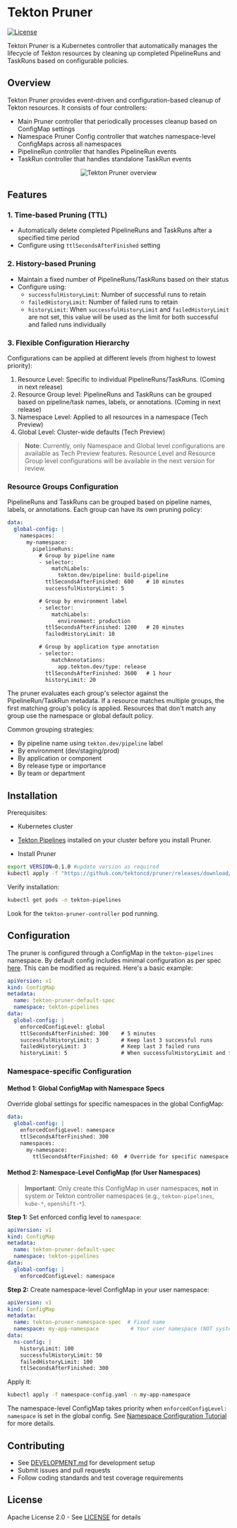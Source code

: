 <!--

---
title: "Tekton resource pruning based on predefined configuration"
linkTitle: "Tekton Resource Pruning"
weight: 10
description: Configuration based event driven pruning solution for Tekton
cascade:
  github_project_repo: https://github.com/tektoncd/pruner
---
-->

# Tekton Pruner

[![License](https://img.shields.io/badge/License-Apache%202.0-blue.svg)](https://github.com/tektoncd/pruner/blob/main/LICENSE)

Tekton Pruner is a Kubernetes controller that automatically manages the lifecycle of Tekton resources by cleaning up completed PipelineRuns and TaskRuns based on configurable policies.

## Overview

Tekton Pruner provides event-driven and configuration-based cleanup of Tekton resources. It consists of four controllers:
- Main Pruner controller that periodically processes cleanup based on ConfigMap settings
- Namespace Pruner Config controller that watches namespace-level ConfigMaps across all namespaces
- PipelineRun controller that handles PipelineRun events
- TaskRun controller that handles standalone TaskRun events

<p align="center">
<img src="docs/images/pruner_functional_abstract.png" alt="Tekton Pruner overview"></img>
</p>

## Features

### 1. Time-based Pruning (TTL)
- Automatically delete completed PipelineRuns and TaskRuns after a specified time period
- Configure using `ttlSecondsAfterFinished` setting

### 2. History-based Pruning
- Maintain a fixed number of PipelineRuns/TaskRuns based on their status
- Configure using:
  - `successfulHistoryLimit`: Number of successful runs to retain
  - `failedHistoryLimit`: Number of failed runs to retain
  - `historyLimit`: When `successfulHistoryLimit` and `failedHistoryLimit` are not set, this value will be used as the limit for both successful and failed runs individually

### 3. Flexible Configuration Hierarchy
Configurations can be applied at different levels (from highest to lowest priority):
1. Resource Level: Specific to individual PipelineRuns/TaskRuns. (Coming in next release)
2. Resource Group level: PipelineRuns and TaskRuns can be grouped based on pipeline/task names, labels, or annotations. (Coming in next release)
3. Namespace Level: Applied to all resources in a namespace (Tech Preview)
4. Global Level: Cluster-wide defaults (Tech Preview)

> **Note**: Currently, only Namespace and Global level configurations are available as Tech Preview features. Resource Level and Resource Group level configurations will be available in the next version for review.

### Resource Groups Configuration

PipelineRuns and TaskRuns can be grouped based on pipeline names, labels, or annotations. Each group can have its own pruning policy:

```yaml
data:
  global-config: |
    namespaces:
      my-namespace:
        pipelineRuns:
          # Group by pipeline name
          - selector:
              matchLabels:
                tekton.dev/pipeline: build-pipeline
            ttlSecondsAfterFinished: 600    # 10 minutes
            successfulHistoryLimit: 5

          # Group by environment label
          - selector:
              matchLabels:
                environment: production
            ttlSecondsAfterFinished: 1200   # 20 minutes
            failedHistoryLimit: 10

          # Group by application type annotation
          - selector:
              matchAnnotations:
                app.tekton.dev/type: release
            ttlSecondsAfterFinished: 3600   # 1 hour
            historyLimit: 20
```

The pruner evaluates each group's selector against the PipelineRun/TaskRun metadata. If a resource matches multiple groups, the first matching group's policy is applied. Resources that don't match any group use the namespace or global default policy.

Common grouping strategies:
- By pipeline name using `tekton.dev/pipeline` label
- By environment (dev/staging/prod)
- By application or component
- By release type or importance
- By team or department

## Installation

Prerequisites:
- Kubernetes cluster
- [Tekton Pipelines](https://github.com/tektoncd/pipeline/blob/main/docs/install.md) installed on your cluster before you install Pruner.


- Install Pruner
```bash
export VERSION=0.1.0 #update version as required
kubectl apply -f "https://github.com/tektoncd/pruner/releases/download/v$VERSION/release-v$VERSION.yaml"
```

Verify installation:
```bash
kubectl get pods -n tekton-pipelines
```

Look for the `tekton-pruner-controller` pod running.

## Configuration

The pruner is configured through a ConfigMap in the `tekton-pipelines` namespace. By default config includes minimal configuration as per spec [here](https://raw.githubusercontent.com/tektoncd/pruner/refs/heads/main/config/600-tekton-pruner-default-spec.yaml). This can be modified as required. Here's a basic example:

```yaml
apiVersion: v1
kind: ConfigMap
metadata:
  name: tekton-pruner-default-spec
  namespace: tekton-pipelines
data:
  global-config: |
    enforcedConfigLevel: global
    ttlSecondsAfterFinished: 300    # 5 minutes
    successfulHistoryLimit: 3       # Keep last 3 successful runs
    failedHistoryLimit: 3           # Keep last 3 failed runs
    historyLimit: 5                 # When successfulHistoryLimit and failedHistoryLimit are not set
```

### Namespace-specific Configuration

#### Method 1: Global ConfigMap with Namespace Specs

Override global settings for specific namespaces in the global ConfigMap:

```yaml
data:
  global-config: |
    enforcedConfigLevel: namespace
    ttlSecondsAfterFinished: 300
    namespaces:
      my-namespace:
        ttlSecondsAfterFinished: 60  # Override for specific namespace
```

#### Method 2: Namespace-Level ConfigMap (for User Namespaces)

> **Important**: Only create this ConfigMap in user namespaces, **not** in system or Tekton controller namespaces (e.g., `tekton-pipelines`, `kube-*`, `openshift-*`).

**Step 1:** Set enforced config level to `namespace`:
```yaml
apiVersion: v1
kind: ConfigMap
metadata:
  name: tekton-pruner-default-spec
  namespace: tekton-pipelines
data:
  global-config: |
    enforcedConfigLevel: namespace
```

**Step 2:** Create namespace-level ConfigMap in your user namespace:
```yaml
apiVersion: v1
kind: ConfigMap
metadata:
  name: tekton-pruner-namespace-spec  # Fixed name
  namespace: my-app-namespace          # Your user namespace (NOT system namespaces!)
data:
  ns-config: |
    historyLimit: 100
    successfulHistoryLimit: 50
    failedHistoryLimit: 100
    ttlSecondsAfterFinished: 300
```

Apply it:
```bash
kubectl apply -f namespace-config.yaml -n my-app-namespace
```

The namespace-level ConfigMap takes priority when `enforcedConfigLevel: namespace` is set in the global config. See [Namespace Configuration Tutorial](docs/tutorials/namespace-configuration.md) for more details.

## Contributing

- See [DEVELOPMENT.md](DEVELOPMENT.md) for development setup
- Submit issues and pull requests
- Follow coding standards and test coverage requirements

## License

Apache License 2.0 - See [LICENSE](LICENSE) for details